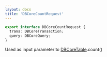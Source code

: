```yaml
---
layout: docs
title: 'DBCoreCountRequest'
---
```


```ts
export interface DBCoreCountRequest {
  trans: DBCoreTransaction;
  query: DBCoreQuery;
}
```
Used as input parameter to [DBCoreTable](DBCoreTable).count()
